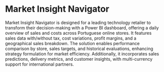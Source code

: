 # Market Insight Navigator
 Market Insight Navigator is designed for a leading technology retailer to transform their decision-making with a Power BI dashboard, offering a daily overview of sales and costs across Portuguese online stores. It features sales data with/without tax, cost variations, profit margins, and a geographical sales breakdown. The solution enables performance comparison by store, sales targets, and historical evaluations, enhancing strategy formulation for market efficiency. Additionally, it incorporates sales predictions, delivery metrics, and customer insights, with multi-currency support for international partners.
